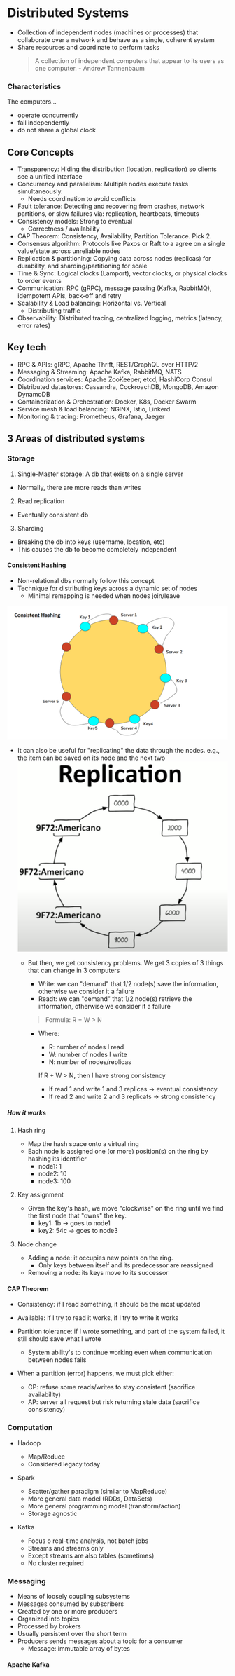 # Distributed Systems

- Collection of independent nodes (machines or processes) that collaborate over a network and behave as a single, coherent system
- Share resources and coordinate to perform tasks
  > A collection of independent computers that appear to its users as one computer. - Andrew Tannenbaum

### Characteristics

The computers...

- operate concurrently
- fail independently
- do not share a global clock

## Core Concepts

- Transparency: Hiding the distribution (location, replication) so clients see a unified interface
- Concurrency and parallelism: Multiple nodes execute tasks simultaneously.
  - Needs coordination to avoid conflicts
- Fault tolerance: Detecting and recovering from crashes, network partitions, or slow failures via: replication, heartbeats, timeouts
- Consistency models: Strong to eventual
  - Correctness / availability
- CAP Theorem: Consistency, Availability, Partition Tolerance. Pick 2.
- Consensus algorithm: Protocols like Paxos or Raft to a agree on a single value/state across unreliable nodes
- Replication & partitioning: Copying data across nodes (replicas) for durability, and sharding/partitioning for scale
- Time & Sync: Logical clocks (Lamport), vector clocks, or physical clocks to order events
- Communication: RPC (gRPC), message passing (Kafka, RabbitMQ), idempotent APIs, back-off and retry
- Scalability & Load balancing: Horizontal vs. Vertical
  - Distributing traffic
- Observability: Distributed tracing, centralized logging, metrics (latency, error rates)

## Key tech

- RPC & APIs: gRPC, Apache Thrift, REST/GraphQL over HTTP/2
- Messaging & Streaming: Apache Kafka, RabbitMQ, NATS
- Coordination services: Apache ZooKeeper, etcd, HashiCorp Consul
- Distributed datastores: Cassandra, CockroachDB, MongoDB, Amazon DynamoDB
- Containerization & Orchestration: Docker, K8s, Docker Swarm
- Service mesh & load balancing: NGINX, Istio, Linkerd
- Monitoring & tracing: Prometheus, Grafana, Jaeger

## 3 Areas of distributed systems

### Storage

1. Single-Master storage: A db that exists on a single server

- Normally, there are more reads than writes

2. Read replication

- Eventually consistent db

3. Sharding

- Breaking the db into keys (username, location, etc)
- This causes the db to become completely independent

#### Consistent Hashing

- Non-relational dbs normally follow this concept
- Technique for distributing keys across a dynamic set of nodes
  - Minimal remapping is needed when nodes join/leave

![alt text](image-3.png)

- It can also be useful for "replicating" the data through the nodes. e.g., the item can be saved on its node and the next two
  ![alt text](image-4.png)

  - But then, we get consistency problems. We get 3 copies of 3 things that can change in 3 computers

    - Write: we can "demand" that 1/2 node(s) save the information, otherwise we consider it a failure
    - Readt: we can "demand" that 1/2 node(s) retrieve the information, otherwise we consider it a failure

    > Formula: R + W > N

    - Where:

      - R: number of nodes I read
      - W: number of nodes I write
      - N: number of nodes/replicas

      If R + W > N, then I have strong consistency

      - If read 1 and write 1 and 3 replicas -> eventual consistency
      - If read 2 and write 2 and 3 replicats -> strong consistency

##### How it works

1. Hash ring

   - Map the hash space onto a virtual ring
   - Each node is assigned one (or more) position(s) on the ring by hashing its identifier
     - node1: 1
     - node2: 10
     - node3: 100

2. Key assignment

   - Given the key's hash, we move "clockwise" on the ring until we find the first node that "owns" the key.
     - key1: 1b -> goes to node1
     - key2: 54c -> goes to node3

3. Node change
   - Adding a node: it occupies new points on the ring.
     - Only keys between itself and its predecessor are reassigned
   - Removing a node: its keys move to its successor

#### CAP Theorem

- Consistency: if I read something, it should be the most updated
- Available: if I try to read it works, if I try to write it works
- Partition tolerance: if I wrote something, and part of the system failed, it still should save what I wrote

  - System ability's to continue working even when communication between nodes fails

- When a partition (error) happens, we must pick either:
  - CP: refuse some reads/writes to stay consistent (sacrifice availability)
  - AP: server all request but risk returning stale data (sacrifice consistency)

### Computation

- Hadoop

  - Map/Reduce
  - Considered legacy today

- Spark

  - Scatter/gather paradigm (similar to MapReduce)
  - More general data model (RDDs, DataSets)
  - More general programming model (transform/action)
  - Storage agnostic

- Kafka
  - Focus o real-time analysis, not batch jobs
  - Streams and streams only
  - Except streams are also tables (sometimes)
  - No cluster required

### Messaging

- Means of loosely coupling subsystems
- Messages consumed by subscribers
- Created by one or more producers
- Organized into topics
- Processed by brokers
- Usually persistent over the short term
- Producers sends messages about a topic for a consumer
  - Message: immutable array of bytes

#### Apache Kafka
